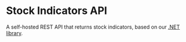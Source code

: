 # Stock Indicators API

A self-hosted REST API that returns stock indicators, based on our [.NET library](https://dotnet.stockindicators.dev).
